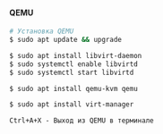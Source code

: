 #### QEMU


```bash
# Установка QEMU
$ sudo apt update && upgrade

$ sudo apt install libvirt-daemon
$ sudo systemctl enable libvirtd
$ sudo systemctl start libvirtd

$ sudo apt install qemu-kvm qemu

$ sudo apt install virt-manager
```

`Ctrl+A+X - Выход из QEMU в терминале`
